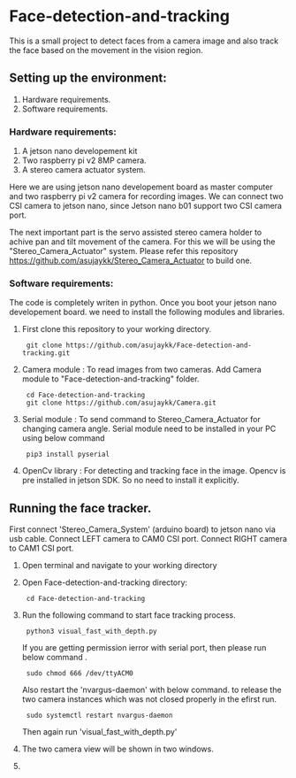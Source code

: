 # Face-detection-and-tracking
This is a small project to detect faces from a camera image and also track the face based on the movement in the vision region. 

## Setting up the environment:

1. Hardware requirements.
2. Software  requirements.

### Hardware requirements:
1. A jetson nano developement kit
2. Two raspberry pi v2 8MP camera.
3. A stereo camera actuator system.

Here we are using jetson nano developement board as master computer and two raspberry pi v2 camera for recording images. We can connect two CSI camera to jetson nano, since Jetson nano b01 support two CSI camera port. 
  
  The next important part is the servo  assisted stereo camera holder to achive pan and tilt movement of the camera. For this we will be using the "Stereo_Camera_Actuator" system. Please refer this repository  https://github.com/asujaykk/Stereo_Camera_Actuator to build one.
  
  ### Software requirements:
  The code is completely writen in python. Once you boot your jetson nano developement board. we need to install the following modules and libraries.
  1. First clone this repository to your working directory.
          
          git clone https://github.com/asujaykk/Face-detection-and-tracking.git
  2. Camera module : To read images from two cameras.
        Add Camera module to "Face-detection-and-tracking" folder.
          
          cd Face-detection-and-tracking
          git clone https://github.com/asujaykk/Camera.git
  3. Serial module : To send command to Stereo_Camera_Actuator for changing camera angle.
     Serial module need to be installed in your PC using below command
          
          pip3 install pyserial
  4. OpenCv library : For detecting and tracking face in the image.
        Opencv is pre installed in jetson SDK. So no need to install it explicitly.
  
  ## Running the face tracker.
  First connect 'Stereo_Camera_System' (arduino board) to jetson nano via usb cable.
  Connect LEFT camera to CAM0 CSI port.
  Connect RIGHT camera to CAM1 CSI port.
  1. Open terminal and navigate to your working directory
  2. Open Face-detection-and-tracking directory:
       
          cd Face-detection-and-tracking
  3. Run the following command to start face tracking process.
       
          python3 visual_fast_with_depth.py
      
      If you are getting permission ierror with serial port, then please run below command .
      
          sudo chmod 666 /dev/ttyACM0
       
      Also restart the 'nvargus-daemon' with below command. to release the two camera instances which was not closed properly in the efirst run. 
      
          sudo systemctl restart nvargus-daemon
      
      Then again run 'visual_fast_with_depth.py'
   
   4. The two camera view will be shown in two windows.
   5. 
  
  
